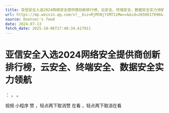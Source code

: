 ```yaml
---
title: 亚信安全入选2024网络安全提供商创新排行榜，云安全、终端安全、数据安全实力领航
url: https://mp.weixin.qq.com/s?__biz=MjM5NjY2MTIzMw==&mid=2650617696&idx=1&sn=24f719f58cfaf064f2ec0132c53d9294
source: Doonsec's feed
date: 2024-07-13
fetch_date: 2025-10-06T17:40:34.617911
---
```


# 亚信安全入选2024网络安全提供商创新排行榜，云安全、终端安全、数据安全实力领航

：
，
。

视频
小程序
赞
，轻点两下取消赞
在看
，轻点两下取消在看